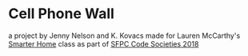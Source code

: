 # Cell Phone Wall 
a project by Jenny Nelson and K. Kovacs
made for Lauren McCarthy's [Smarter Home](https://github.com/lmccart/Smarter-Home) class as part of [SFPC Code Societies 2018](https://github.com/SFPC/codesocieties)
